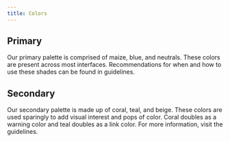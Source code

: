 ```yaml
---
title: Colors
---
```


## Primary

Our primary palette is comprised of maize, blue, and neutrals. These colors are present across most interfaces. Recommendations for when and how to use these shades can be found in guidelines.

<div>
  <colors-primary></colors-primary>
</div>

## Secondary

Our secondary palette is made up of coral, teal, and beige. These colors are used sparingly to add visual interest and pops of color. Coral doubles as a warning color and teal doubles as a link color. For more information, visit the guidelines.

<div>
  <colors-secondary></colors-secondary>
</div>